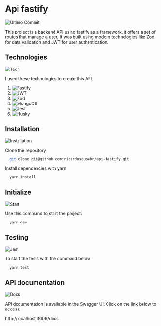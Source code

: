 # Api fastify

![Último Commit](https://img.shields.io/github/last-commit/ricardosousabr/api-fastify?style=for-the-badge)

This project is a backend API using fastify as a framework, it offers a set of routes that manage a user, It was built using modern technologies like Zod for data validation and JWT for user authentication.

## Technologies

![Tech](https://img.shields.io/badge/Tech-Stack-blue)

I used these technologies to create this API.

1. ![Fastify](https://img.shields.io/badge/Fastify-000000?logo=fastify&logoColor=white)
2. ![JWT](https://img.shields.io/badge/JWT-000000?logo=jsonwebtokens&logoColor=white)
3. ![Zod](https://img.shields.io/badge/Zod-3F7E0B?logoColor=white)
4. ![MongoDB](https://img.shields.io/badge/MongoDB-47A248?logo=mongodb&logoColor=white)
5. ![Jest](https://img.shields.io/badge/Jest-C21325?logo=jest&logoColor=white)
6. ![Husky](https://img.shields.io/badge/Husky-20A0D6?logoColor=white)

## Installation

![Installation](https://img.shields.io/badge/Installation-Setup-blue)

Clone the repository

```bash
  git clone git@github.com:ricardosousabr/api-fastify.git
```

Install dependencies with yarn

```bash
  yarn install
```

## Initialize

![Start](https://img.shields.io/badge/Start-Project-blue)

Use this command to start the project:

```bash
  yarn dev
```

## Testing

![Jest](https://img.shields.io/badge/tested_with-Jest-99424f?logo=jest)

To start the tests with the command below

```bash
  yarn test
```

## API documentation

![Docs](https://img.shields.io/badge/Docs-Available-blue)

API documentation is available in the Swagger UI. Click on the link below to access:

http://localhost:3006/docs
